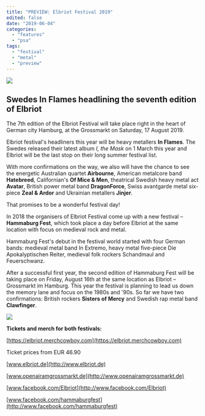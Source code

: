 ```yaml
---
title: "PREVIEW: Elbriot Festival 2019"
edited: false
date: "2019-06-04"
categories:
  - "features"
  - "psa"
tags:
  - "festival"
  - "metal"
  - "preview"
---
```


![](https://www.hellbound.ca/wp-content/uploads/2019/05/Elbriot-2019.jpg)

## Swedes In Flames headlining the seventh edition of Elbriot

The 7th edition of the Elbriot Festival will take place right in the heart of German city Hamburg, at the Grossmarkt on Saturday, 17 August 2019.

Elbriot festival's headliners this year will be heavy metallers **In Flames**. The Swedes released their latest album _I, the Mask_ on 1 March this year and Elbriot will be the last stop on their long summer festival list.

With more confirmations on the way, we also will have the chance to see the energetic Australian quartet **Airbourne**, American metalcore band **Hatebreed**, Californian's **Of Mice & Men**, theatrical Swedish heavy metal act **Avatar**, British power metal band **DragonForce**, Swiss avantgarde metal six- piece **Zeal & Ardor** and Ukrainian metallers **Jinjer**.

That promises to be a wonderful festival day!

In 2018 the organisers of Elbriot Festival come up with a new festival – **Hammaburg Fest**, which took place a day before Elbriot at the same location with focus on medieval rock and metal.

Hammaburg Fest's debut in the festival world started with four German bands: medieval metal band In Extremo, heavy metal five-piece Die Apokalyptischen Reiter, medieval folk rockers Schandmaul and Feuerschwanz.

After a successful first year, the second edition of Hammaburg Fest will be taking place on Friday, August 16th at the same location as Elbriot – Grossmarkt im Hamburg. This year the festival is planning to lead us down the memory lane and focus on the 1980s and '90s. So far we have two confirmations: British rockers **Sisters of Mercy** and Swedish rap metal band **Clawfinger**.

![](https://www.hellbound.ca/wp-content/uploads/2019/05/Elbriot-Hammaburg-2019.jpg)

**Tickets and merch for both festivals:**

[https://elbriot.merchcowboy.com](https://elbriot.merchcowboy.com)

Ticket prices from EUR 46.90

[www.elbriot.de](http://www.elbriot.de)

[www.openairamgrossmarkt.de](http://www.openairamgrossmarkt.de)

[www.facebook.com/Elbriot](http://www.facebook.com/Elbriot)

[www.facebook.com/hammaburgfest](http://www.facebook.com/hammaburgfest)
